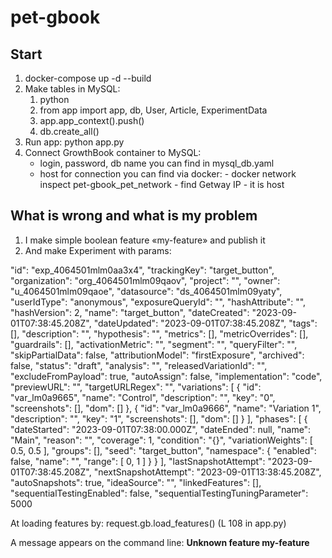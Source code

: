 # pet-gbook

## Start
1. docker-compose up -d --build
2. Make tables in MySQL:
   1) python
   2) from app import app, db, User, Article, ExperimentData
   3) app.app_context().push()
   4) db.create_all()
3. Run app: python app.py
4. Connect GrowthBook container to MySQL:
   - login, password, db name you can find in mysql_db.yaml
   - host for connection you can find via docker:
         - docker network inspect pet-gbook_pet_network
         - find Getway IP - it is host



## What is wrong and what is my problem

1. I make simple boolean feature «my-feature» and publish it
2. And make Experiment with params:
 
  "id": "exp_4064501mlm0aa3x4",
  "trackingKey": "target_button",
  "organization": "org_4064501mlm09qaov",
  "project": "",
  "owner": "u_4064501mlm09qaoe",
  "datasource": "ds_4064501mlm09yaty",
  "userIdType": "anonymous",
  "exposureQueryId": "",
  "hashAttribute": "",
  "hashVersion": 2,
  "name": "target_button",
  "dateCreated": "2023-09-01T07:38:45.208Z",
  "dateUpdated": "2023-09-01T07:38:45.208Z",
  "tags": [],
  "description": "",
  "hypothesis": "",
  "metrics": [],
  "metricOverrides": [],
  "guardrails": [],
  "activationMetric": "",
  "segment": "",
  "queryFilter": "",
  "skipPartialData": false,
  "attributionModel": "firstExposure",
  "archived": false,
  "status": "draft",
  "analysis": "",
  "releasedVariationId": "",
  "excludeFromPayload": true,
  "autoAssign": false,
  "implementation": "code",
  "previewURL": "",
  "targetURLRegex": "",
  "variations": [
    {
      "id": "var_lm0a9665",
      "name": "Control",
      "description": "",
      "key": "0",
      "screenshots": [],
      "dom": []
    },
    {
      "id": "var_lm0a9666",
      "name": "Variation 1",
      "description": "",
      "key": "1",
      "screenshots": [],
      "dom": []
    }
  ],
  "phases": [
    {
      "dateStarted": "2023-09-01T07:38:00.000Z",
      "dateEnded": null,
      "name": "Main",
      "reason": "",
      "coverage": 1,
      "condition": "{}",
      "variationWeights": [
        0.5,
        0.5
      ],
      "groups": [],
      "seed": "target_button",
      "namespace": {
        "enabled": false,
        "name": "",
        "range": [
          0,
          1
        ]
      }
    }
  ],
  "lastSnapshotAttempt": "2023-09-01T07:38:45.208Z",
  "nextSnapshotAttempt": "2023-09-01T13:38:45.208Z",
  "autoSnapshots": true,
  "ideaSource": "",
  "linkedFeatures": [],
  "sequentialTestingEnabled": false,
  "sequentialTestingTuningParameter": 5000


At loading features by:
request.gb.load_features()
(L 108 in app.py)

A message appears on the command line:
**Unknown feature my-feature**


